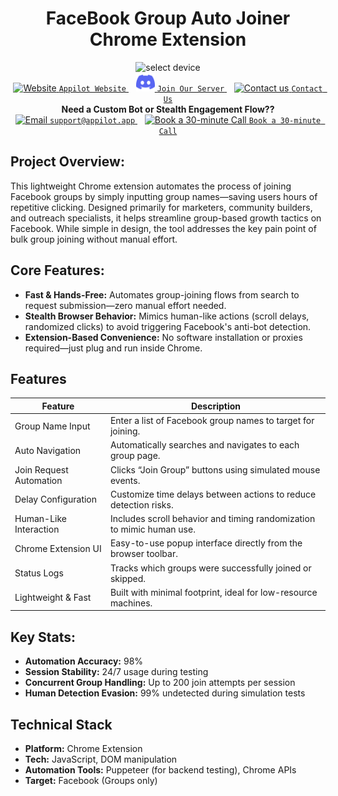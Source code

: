 <h1 align="center">FaceBook Group Auto Joiner Chrome Extension</h1>

<div align="center">
  <img
    src="https://github.com/user-attachments/assets/d200549d-7613-446f-a43b-19a4117ca360"
    alt="select device"
    width="600px"
  />
</div>


<div align="center">
  <a href="https://appilot.app/">
    <img
      alt="Website"
      width="25px"
      src="https://github.com/user-attachments/assets/8e5f3af3-b098-4c1d-980d-df9aebc680d0"
    />
    <code>Appilot Website</code>
  </a>
  &nbsp;&nbsp;
  <a href="https://discord.gg/3CZ5muJdF2">
    <img
      alt="Join Our Server"
      width="30px"
      src="https://github.com/Zeeshanahmad4/RealEstateMate-WhatsApp-Group-Management-Bot/blob/main/discord-icon-svgrepo-com.svg"
    />
    <code>Join Our Server</code>
  </a>
  &nbsp;&nbsp;
  <a href="https://t.me/devpilot1">
    <img
      alt="Contact us"
      width="30px"
      src="https://edent.github.io/SuperTinyIcons/images/svg/telegram.svg"
    />
    <code>Contact Us</code>
  </a>
</div>

<div align="center">
<strong> Need a Custom Bot or Stealth Engagement Flow??</strong>

<div align="center">
  <a href="mailto:support@appilot.app">
  <img
    alt="Email"
    width="30px"
    src="https://github.com/user-attachments/assets/91c8d428-32b7-4be0-91fa-2e42c902b5b8"
  />
  <code>support@appilot.app</code>
</a>
  &nbsp;&nbsp;
  <a href="https://cal.com/app-pilot-m8i8oo/30min">
  <img
    alt="Book a 30-minute Call"
    width="30px"
    src="https://github.com/user-attachments/assets/cd3e5c7b-3e4e-4bb3-b242-bcc20ee78f13"
  />
  <code>Book a 30-minute Call</code>
</a>
<span>

<div align="left">

## Project Overview:
This lightweight Chrome extension automates the process of joining Facebook groups by simply inputting group names—saving users hours of repetitive clicking. Designed primarily for marketers, community builders, and outreach specialists, it helps streamline group-based growth tactics on Facebook. While simple in design, the tool addresses the key pain point of bulk group joining without manual effort.


## Core Features:
- **Fast & Hands-Free:** Automates group-joining flows from search to request submission—zero manual effort needed.
- **Stealth Browser Behavior:** Mimics human-like actions (scroll delays, randomized clicks) to avoid triggering Facebook's anti-bot detection.
- **Extension-Based Convenience:** No software installation or proxies required—just plug and run inside Chrome.

## Features
| Feature                 | Description                                                           |
| ----------------------- | --------------------------------------------------------------------- |
| Group Name Input        | Enter a list of Facebook group names to target for joining.           |
| Auto Navigation         | Automatically searches and navigates to each group page.              |
| Join Request Automation | Clicks “Join Group” buttons using simulated mouse events.             |
| Delay Configuration     | Customize time delays between actions to reduce detection risks.      |
| Human-Like Interaction  | Includes scroll behavior and timing randomization to mimic human use. |
| Chrome Extension UI     | Easy-to-use popup interface directly from the browser toolbar.        |
| Status Logs             | Tracks which groups were successfully joined or skipped.              |
| Lightweight & Fast      | Built with minimal footprint, ideal for low-resource machines.        |


## Key Stats:
- **Automation Accuracy:** 98%
- **Session Stability:** 24/7 usage during testing
- **Concurrent Group Handling:** Up to 200 join attempts per session
- **Human Detection Evasion:** 99% undetected during simulation tests

## Technical Stack
- **Platform:** Chrome Extension
- **Tech:** JavaScript, DOM manipulation
- **Automation Tools:** Puppeteer (for backend testing), Chrome APIs
- **Target:** Facebook (Groups only)

